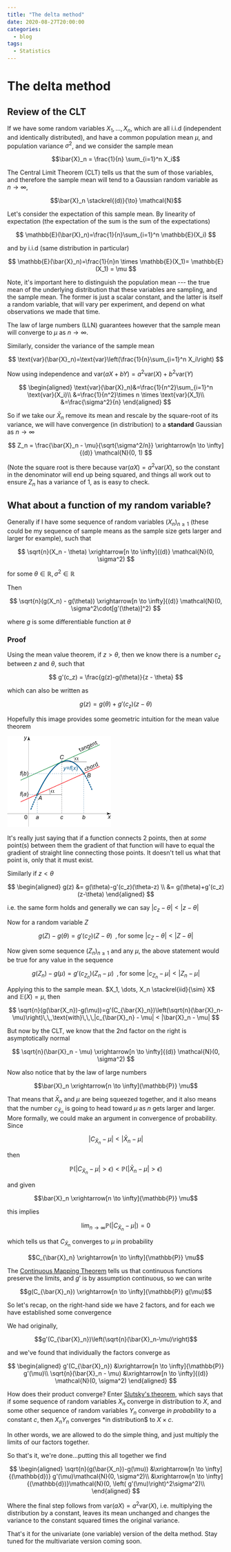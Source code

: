 ```yaml
---
title: "The delta method"
date: 2020-08-27T20:00:00
categories:
  - blog
tags:
  - Statistics
---
```


# The delta method


## Review of the CLT


If we have some random variables $X_1, \dots, X_n$, which are all i.i.d (independent and identically distributed), and have a common population mean $\mu$, and population variance $\sigma^2$, and we consider the sample mean

$$\bar{X}_n = \frac{1}{n} \sum_{i=1}^n X_i$$


The Central Limit Theorem (CLT) tells us that the sum of those variables, and therefore the sample mean will tend to a Gaussian random variable as $n \to \infty$,  

$$\bar{X}_n \stackrel{(d)}{\to} \mathcal{N}$$


Let's consider the expectation of this sample mean. By linearity of expectation (the expectation of the sum is the sum of the expectations)

$$
\mathbb{E}(\bar{X}_n)=\frac{1}{n}\sum_{i=1}^n \mathbb{E}(X_i)
$$

and by i.i.d (same distribution in particular)

$$
\mathbb{E}(\bar{X}_n)=\frac{1}{n}n \times  \mathbb{E}(X_1)= \mathbb{E}(X_1) = \mu
$$

Note, it's important here to distinguish the population mean --- the true mean of the underlying distribution that these variables are sampling, and the sample mean. The former is just a scalar constant, and the latter is itself a random variable, that will vary per experiment, and depend on what observations we made that time.

The law of large numbers (LLN) guarantees however that the sample mean will converge to $\mu$ as $n \to \infty$.

Similarly, consider the variance of the sample mean


$$
\text{var}(\bar{X}_n)=\text{var}\left(\frac{1}{n}\sum_{i=1}^n X_i\right)
$$

Now using independence and $\text{var}(aX+bY)=a^2\text{var}(X) + b^2\text{var}(Y)$

$$
\begin{aligned}
\text{var}(\bar{X}_n)&=\frac{1}{n^2}\sum_{i=1}^n \text{var}(X_i)\\
&=\frac{1}{n^2}\times n \times \text{var}(X_1)\\
&=\frac{\sigma^2}{n}
\end{aligned}
$$


So if we take our $\bar{X}_n$ remove its mean and rescale by the square-root of its variance, we will have convergence (in distribution) to a **standard** Gaussian as $n \to \infty$


$$
Z_n = \frac{\bar{X}_n - \mu}{\sqrt{\sigma^2/n}} \xrightarrow[n \to \infty]{(d)} \mathcal{N}(0, 1)
$$

(Note the square root is there because $\text{var}(aX)=a^2\text{var}(X)$, so the constant in the denominator will end up being squared, and things all work out to ensure $Z_n$ has a variance of $1$, as is easy to check.


## What about a function of my random variable?

Generally if I have some sequence of random variables $(X_n)_{n\ge1}$  (these could be my sequence of sample means as the sample size gets larger and larger for example), such that

$$
\sqrt{n}(X_n - \theta) \xrightarrow[n \to \infty]{(d)} \mathcal{N}(0, \sigma^2)
$$

for some $\theta \in \mathbb{R}, \sigma^2 \in \mathbb{R}$

Then 

$$
\sqrt{n}(g(X_n) - g(\theta)) \xrightarrow[n \to \infty]{(d)} \mathcal{N}(0, \sigma^2\cdot[g'(\theta)]^2)
$$

where $g$ is some differentiable function at $\theta$ 

### Proof

Using the mean value theorem, if $z>\theta$, then we know there is a number $c_z$ between $z$ and $\theta$, such that

$$
g'(c_z) = \frac{g(z)-g(\theta)}{z - \theta}
$$

which can also be written as

$$
g(z) = g(\theta) + g'(c_z)(z-\theta)
$$

Hopefully this image provides some geometric intuition for the mean value theorem

<img src="/assets/images/mvt.png" alt="Mean value theorem" class="full">


It's really just saying that if a function connects 2 points, then at *some* point(s) between them the gradient of that function will have to equal the gradient of straight line connecting those points. It doesn't tell us what that point is, only that it must exist.

Similarly if $z<\theta$


$$
\begin{aligned}
g(z) &= g(\theta)-g'(c_z)(\theta-z) \\
&= g(\theta)+g'(c_z)(z-\theta) 
\end{aligned}
$$

i.e. the same form holds and generally we can say $|c_z-\theta|<|z-\theta|$

Now for a random variable $Z$

$$
g(Z)-g(\theta)=g'(c_Z)(Z-\theta)\,\,\, ,\text{for some} \,\,|c_Z-\theta|<|Z-\theta|
$$

Now given some sequence $(Z_n)_{n\ge 1}$ and any $\mu$, the above statement would be true for any value in the sequence


$$
g(Z_n)-g(\mu)=g'(c_{Z_n})(Z_n-\mu)\,\,\, ,\text{for some} \,\,|c_{Z_n}-\mu|<|Z_n-\mu|
$$

Applying this to the sample mean. $X_1, \dots, X_n \stackrel{iid}{\sim} X$ and $\mathbb{E}(X)=\mu$, then

$$
\sqrt{n}(g(\bar{X_n})-g(\mu))=g'(C_{\bar{X}_n})\left(\sqrt{n}(\bar{X}_n-\mu)\right)\,\,,\text{with}\,\,\,|c_{\bar{X}_n} - \mu| < |\bar{X}_n - \mu|
$$

But now by the CLT, we know that the 2nd factor on the right is asymptotically normal


$$
\sqrt{n}(\bar{X}_n - \mu) \xrightarrow[n \to \infty]{(d)} \mathcal{N}(0, \sigma^2)
$$

Now also notice that by the law of large numbers 

$$\bar{X}_n \xrightarrow[n \to \infty]{\mathbb{P}} \mu$$

That means that $\bar{X}_n$ and $\mu$ are being squeezed together, and it also means that the number $c_{\bar{X}_n}$ is going to head toward $\mu$ as $n$ gets larger and larger. More formally, we could make an argument in convergence of probability. Since

$$
|C_{\bar{X}_n}-\mu| < \left|\bar{X}_n - \mu \right|
$$

then

$$
\mathbb{P}\left(|C_{\bar{X}_n}-\mu| > \epsilon \right) < \mathbb{P}\left(|\bar{X}_n-\mu| > \epsilon \right)
$$

and given

$$\bar{X}_n \xrightarrow[n \to \infty]{\mathbb{P}} \mu$$

this implies

$$
\lim_{n\to\infty} \mathbb{P}\left(|C_{\bar{X}_n}-\mu|\right) =0
$$

which tells us that $C_{\bar{X}_n}$ converges to $\mu$ in probability


$$C_{\bar{X}_n} \xrightarrow[n \to \infty]{\mathbb{P}} \mu$$

The [Continuous Mapping Theorem](https://en.wikipedia.org/wiki/Continuous_mapping_theorem) tells us that continuous functions preserve the limits, and $g'$ is by assumption continuous, so we can write

$$g(C_{\bar{X}_n}) \xrightarrow[n \to \infty]{\mathbb{P}} g(\mu)$$


So let's recap, on the right-hand side we have 2 factors, and for each we have established some convergence

We had originally,

$$g'(C_{\bar{X}_n})\left(\sqrt{n}(\bar{X}_n-\mu)\right)$$

and we've found that individually the factors converge as

$$
\begin{aligned}
g'(C_{\bar{X}_n}) &\xrightarrow[n \to \infty]{\mathbb{P}} g'(\mu)\\
\sqrt{n}(\bar{X}_n - \mu) &\xrightarrow[n \to \infty]{(d)} \mathcal{N}(0, \sigma^2)
\end{aligned}
$$

How does their product converge? Enter [Slutsky's theorem](https://en.wikipedia.org/wiki/Slutsky%27s_theorem), which says that if some sequence of random variables $X_n$ converge in distribution to $X$, and some other sequence of random variables $Y_n$ converge *in probability* to a constant $c$, then $X_n Y_n$ converges *in distribution$ to $X\times c$.

In other words, we are allowed to do the simple thing, and just multiply the limits of our factors together.

So that's it, we're done...putting this all together we find

$$
\begin{aligned}
\sqrt{n}(g(\bar{X_n})-g(\mu)) &\xrightarrow[n \to \infty]{(\mathbb{d})} g'(\mu)\mathcal{N}(0, \sigma^2)\\
&\xrightarrow[n \to \infty]{(\mathbb{d})}\mathcal{N}(0, \left( g'(\mu)\right)^2\sigma^2)\\
\end{aligned}
$$

Where the final step follows from $\text{var}(aX)=a^2\text{var}(X)$, i.e. multiplying the distribution by a constant, leaves its mean unchanged and changes the variance to the constant squared times the original variance.

That's it for the univariate (one variable) version of the delta method. Stay tuned for the multivariate version coming soon.